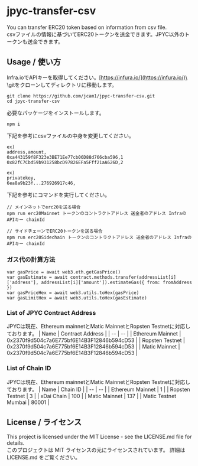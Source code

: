 # jpyc-transfer-csv
You can transfer ERC20 token based on information from csv file.\
csvファイルの情報に基づいてERC20トークンを送金できます。JPYC以外のトークンも送金できます。

## Usage / 使い方
Infra.ioでAPIキーを取得してください。[https://infura.io/](https://infura.io/)\
\gitをクローンしてディレクトリに移動します。
```
git clone https://github.com/jcam1/jpyc-transfer-csv.git
cd jpyc-transfer-csv
```
必要なパッケージをインストールします。
```
npm i
```
下記を参考にcsvファイルの中身を変更してください。
```address.csv
ex)
address,amount,
0xa443159f8F323e3BE71Ee77cb06D88d766cba596,1
0x82fC7Cbd59b931258bcD97826EFa5Fff21aA626D,2
```

```privatekey.csv
ex)
privatekey,
6ea8a9b23f...276926917c46,
```
下記を参考にコマンドを実行してください。
```
// メインネットでerc20を送る場合
npm run erc20Mainnet トークンのコントラクトアドレス 送金者のアドレス InfraのAPIキー chainId

// サイドチェーンでERC20トークンを送る場合
npm run erc20Sidechain トークンのコントラクトアドレス 送金者のアドレス InfraのAPIキー chainId
```
### ガス代の計算方法
```
var gasPrice = await web3.eth.getGasPrice()
var gasEstimate = await contract.methods.transfer(addressList[i]['address'], addressList[i]['amount']).estimateGas({ from: fromAddress })
var gasPriceHex = await web3.utils.toHex(gasPrice)
var gasLimitHex = await web3.utils.toHex(gasEstimate)
```

### List of JPYC Contract Address
JPYCは現在、Ethereum mainnetとMatic MainnetとRopsten Testnetに対応しております。
| Name | Contract Address |
| -- | -- |
| Ethereum Mainnet | 0x2370f9d504c7a6E775bf6E14B3F12846b594cD53 |
| Ropsten Testnet | 0x2370f9d504c7a6E775bf6E14B3F12846b594cD53 |
| Matic Mainnet | 0x2370f9d504c7a6E775bf6E14B3F12846b594cD53 |


### List of Chain ID
JPYCは現在、Ethereum mainnetとMatic MainnetとRopsten Testnetに対応しております。
| Name | Chain ID |
| -- | -- |
| Ethereum Mainnet | 1 |
| Ropsten Testnet | 3 |
| xDai Chain | 100 |
| Matic Mainnet | 137 |
| Matic Testnet Mumbai | 80001 |


## License / ライセンス
This project is licensed under the MIT License - see the LICENSE.md file for details.\
このプロジェクトは MIT ライセンスの元にライセンスされています。 詳細は LICENSE.md をご覧ください。